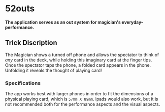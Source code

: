 # 52outs

**The application serves as an out system for magician's everyday-performance.**

## Trick Discription

The Magician shows a turned off phone and allows the spectator to think of *any* card in the deck, while holding this imaginary card at the finger tips.
Once the spectator taps the phone, a folded card appears in the phone. Unfolding it reveals the thought of playing card!


### Specifications

The app works best with larger phones in order to fit the dimensions of a physical playing card, which is `57mm X 89mm`. 
Ipads would also work, but it is not recommended both for the performance aspects and the visual aspects.
